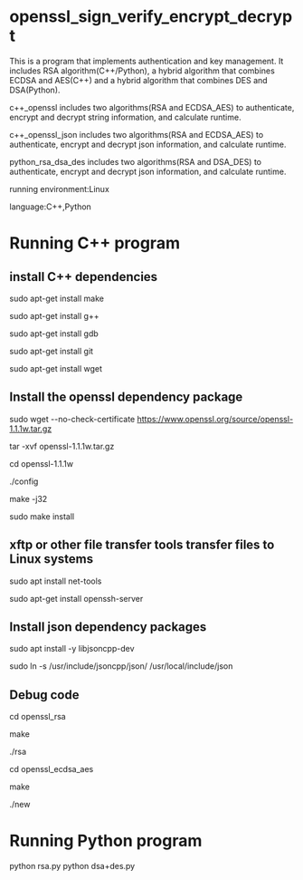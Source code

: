 # openssl_sign_verify_encrypt_decrypt
This is a program that implements authentication and key management. It includes RSA algorithm(C++/Python), a hybrid algorithm that combines ECDSA and AES(C++) and a hybrid algorithm that combines DES and DSA(Python). 

c++_openssl includes two algorithms(RSA and ECDSA_AES) to authenticate, encrypt and decrypt string information, and calculate runtime.

c++_openssl_json includes two algorithms(RSA and ECDSA_AES) to authenticate, encrypt and decrypt json information, and calculate runtime.

python_rsa_dsa_des includes two algorithms(RSA and DSA_DES) to authenticate, encrypt and decrypt json information, and calculate runtime.

running environment:Linux

language:C++,Python

# Running C++ program
## install C++ dependencies
sudo apt-get install make

sudo apt-get install g++

sudo apt-get install gdb

sudo apt-get install git

sudo apt-get install wget

## Install the openssl dependency package
sudo wget --no-check-certificate https://www.openssl.org/source/openssl-1.1.1w.tar.gz

tar -xvf openssl-1.1.1w.tar.gz

cd openssl-1.1.1w

./config

make -j32

sudo make install


## xftp or other file transfer tools transfer files to Linux systems
sudo apt install net-tools

sudo apt-get install openssh-server


## Install json dependency packages
sudo apt install -y libjsoncpp-dev

sudo ln -s /usr/include/jsoncpp/json/ /usr/local/include/json


## Debug code
cd openssl_rsa

make

./rsa


cd openssl_ecdsa_aes

make

./new

# Running Python program
python rsa.py
python dsa+des.py


